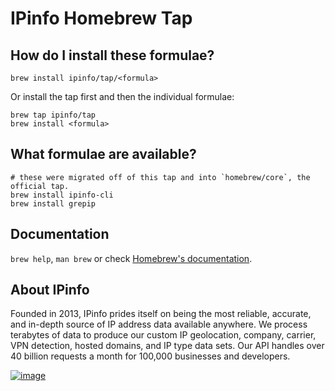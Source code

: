# IPinfo Homebrew Tap

## How do I install these formulae?

```
brew install ipinfo/tap/<formula>
```

Or install the tap first and then the individual formulae:

```
brew tap ipinfo/tap
brew install <formula>
```

## What formulae are available?

```
# these were migrated off of this tap and into `homebrew/core`, the official tap.
brew install ipinfo-cli
brew install grepip
```

## Documentation

`brew help`, `man brew` or check [Homebrew's documentation](https://docs.brew.sh).

## About IPinfo

Founded in 2013, IPinfo prides itself on being the most reliable, accurate, and in-depth source of IP address data available anywhere. We process terabytes of data to produce our custom IP geolocation, company, carrier, VPN detection, hosted domains, and IP type data sets. Our API handles over 40 billion requests a month for 100,000 businesses and developers.

[![image](https://avatars3.githubusercontent.com/u/15721521?s=128&u=7bb7dde5c4991335fb234e68a30971944abc6bf3&v=4)](https://ipinfo.io/)
